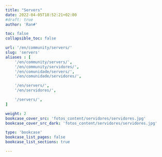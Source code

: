 ```yaml
---
title: "Servers"
date: 2022-04-05T18:52:21+02:00
#draft: true
author: 'Ran#'

toc: false
collapsible_toc: false

url: '/en/community/servers/'
slug: 'servers'
aliases : [
    '/en/community/servers/',
    '/en/community/servidores/',
    '/en/comunidade/servers/',
    '/en/comunidade/servidores/',

    '/en/servers/',
    '/en/servidores/',

    '/servers/',
]

weight: 2
bookcase_cover_src: 'fotos_content/servidores/servidores.jpg'
bookcase_cover_src_dark: 'fotos_content/servidores/servidores.jpg'

type: 'bookcase'
bookcase_list_pages: false
bookcase_list_sections: true

---
```

